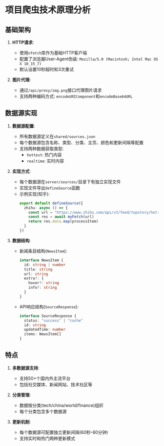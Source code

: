 # 项目爬虫技术原理分析

## 基础架构

1. **HTTP请求**:
   - 使用`ofetch`库作为基础HTTP客户端
   - 配置了浏览器User-Agent伪装: `Mozilla/5.0 (Macintosh; Intel Mac OS X 10_15_7)`
   - 默认设置10秒超时和3次重试

2. **图片代理**:
   - 通过`/api/proxy/img.png`接口代理图片请求
   - 支持两种编码方式: `encodeURIComponent`和`encodeBase64URL`

## 数据源实现

1. **数据源配置**:
   - 所有数据源定义在`shared/sources.json`
   - 每个数据源包含名称、类型、分类、主页、颜色和更新间隔等配置
   - 支持两种数据获取类型:
     - `hottest`: 热门内容
     - `realtime`: 实时内容

2. **实现方式**:
   - 每个数据源在`server/sources/`目录下有独立实现文件
   - 实现文件导出`defineSource`函数
   - 示例实现(知乎):
     ```ts
     export default defineSource({
       zhihu: async () => {
         const url = "https://www.zhihu.com/api/v3/feed/topstory/hot-list-web"
         const res = await myFetch(url)
         return res.data.map(processItem)
       }
     })
     ```

3. **数据结构**:
   - 新闻条目结构(`NewsItem`):
     ```ts
     interface NewsItem {
       id: string | number
       title: string
       url: string
       extra?: {
         hover?: string
         info?: string
       }
     }
     ```
   - API响应结构(`SourceResponse`):
     ```ts
     interface SourceResponse {
       status: "success" | "cache"
       id: string
       updatedTime: number
       items: NewsItem[]
     }
     ```

## 特点

1. **多数据源支持**:
   - 支持50+个国内外主流平台
   - 包括社交媒体、新闻网站、技术社区等

2. **分类管理**:
   - 数据按分类(tech/china/world/finance)组织
   - 每个分类包含多个数据源

3. **更新机制**:
   - 每个数据源可配置独立更新间隔(60秒-60分钟)
   - 支持实时和热门两种更新模式
